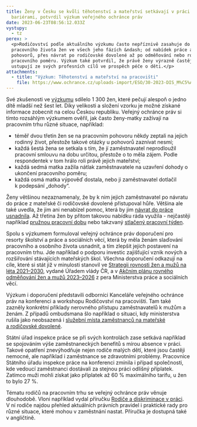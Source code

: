```yaml
---
title: Ženy v Česku se kvůli těhotenství a mateřství setkávají v práci s mnohými
  bariérami, potvrdil výzkum veřejného ochránce práv
date: 2023-06-23T08:56:12.033Z
vystupy:
  - tz
perex: >
  <p>Rodičovství podle aktuálního výzkumu často nepříznivě zasahuje do
  pracovního života žen ve všech jeho fázích &ndash; od nabídek práce a
  pohovorů, přes návrat po rodičovské dovolené až po odměňování nebo rozvázání
  pracovního poměru. Výzkum také potvrdil, že právě ženy výrazně častěji
  ustupují ze svých profesních cílů ve prospěch péče o děti.</p>
attachments:
  - title: "Výzkum: Těhotenství a mateřství na pracovišti"
    file: https://www.ochrance.cz/uploads-import/ESO/30-2023-DIS_M%C5%A0-final.pdf
---
```

<p>Své zkušenosti ve <a href="https://www.ochrance.cz/uploads-import/ESO/30-2023-DIS_M%C5%A0-final.pdf">výzkumu</a> sdílelo 1&nbsp;300 žen,<strong> </strong>které pečují alespoň o jedno dítě mladší než šest let. Díky velikosti a složení vzorku je možné získané informace zobecnit na celou Českou republiku. Veřejný ochránce práv si tímto rozsáhlým výzkumem ověřil, jak často ženy-matky zažívají na pracovním trhu různé situace, například:&nbsp;</p>

<ul>
	<li>téměř dvou třetin žen se na pracovním pohovoru někdy zeptali na jejich rodinný život, přestože takové otázky u pohovorů zaznívat nesmí;</li>
	<li>každá šestá žena se setkala s&nbsp;tím, že jí zaměstnavatel neprodloužil pracovní smlouvu na dobu určitou, přestože o to měla zájem. Podle respondentek v&nbsp;tom hrálo roli právě jejich mateřství;</li>
	<li>každá sedmá matka zažila&nbsp;nátlak zaměstnavatele na uzavření dohody o ukončení pracovního poměru;</li>
	<li>každá osmá matka výpověď dostala, nebo ji zaměstnavatel dotlačil k&nbsp;podepsání &bdquo;dohody&ldquo;.</li>
</ul>

<p>Ženy většinou nezaznamenaly, že by k nim jejich zaměstnavatel po návratu do práce z mateřské či rodičovské dovolené přistupoval hůře. Většina ale také uvedla, že jim ani nenabízel pomoc, která by jim <a href="http://materskarodicovska.cz/">návrat do práce usnadnila</a>. Až třetina žen by přitom takovou nabídku ráda využila - nejčastěji například <a href="http://materskarodicovska.cz/cz/pruzna-pracovni-doba-zamestnanec">pružnou pracovní dobu</a> nebo takzvaný <a href="http://materskarodicovska.cz/cz/stlaceny-pracovni-tyden-zamestnanec">stlačený pracovní týden</a>.</p>

<p>Spolu s&nbsp;výzkumem formuloval veřejný ochránce práv doporučení pro resorty školství a práce a sociálních věcí, která by měla ženám slaďování pracovního a osobního života usnadnit, a tím zlepšit jejich postavení na pracovním trhu. Jde například o podporu investic zajišťující vznik nových a rozšiřování stávajících mateřských škol. Všechna doporučení odkazují na cíle, které si stát již v&nbsp;minulosti stanovil ve <a href="https://www.mzcr.cz/wp-content/uploads/2021/06/Strategie-rovnosti-zen-a-muzu-na-leta-2021-2030.pdf">Strategii rovnosti žen a mužů na léta 2021&ndash;2030</a>, vydané Úřadem vlády ČR, a v <a href="https://www.vlada.cz/assets/ppov/rovne-prilezitosti-zen-a-muzu/Aktuality/Akcni-plan-rovneho-odmenovani-zen-a-muzu20232026.pdf">Akčním plánu rovného odměňování žen a mužů 2023&ndash;2026</a> z pera Ministerstva práce a sociálních věcí.</p>

<p>Výzkum i doporučení představili odborníci&nbsp;Kanceláře veřejného ochránce práv na konferenci a workshopu Rodičovství na pracovišti. Tam také zazněly konkrétní příklady nerovného přístupu zaměstnavatelů k&nbsp;mužům a ženám. Z&nbsp;případů ombudsmana šlo například o situaci, kdy ministerstva rušila jako neobsazená i <a href="https://www.ochrance.cz/aktualne/ombudsman_upozornil_na_diskriminaci_statnich_zamestnancu_kvuli_rodicovstvi/">služební místa zaměstnanců na&nbsp;mateřské a&nbsp;rodičovské dovolené</a>.</p>

<p>Státní úřad inspekce práce se při svých kontrolách zase setkává například se spojováním výše zaměstnaneckých benefitů s&nbsp;mírou absence v&nbsp;práci. Takové opatření znevýhodňuje nejen rodiče malých dětí, které jsou častěji nemocné, ale například i zaměstnance se zdravotními problémy. Pracovnice Státního úřadu inspekce práce na konferenci zmínila i případ společnosti, kde vedoucí zaměstnanci dostávali za stejnou práci odlišný příplatek. Zatímco muži mohli získat jako příplatek až 60 % maximálního tarifu, u žen to bylo 27 %.</p>

<p>Tématu rodičů na pracovním trhu se veřejný ochránce práv věnuje dlouhodobě. Vloni například vydal příručku <a href="https://www.ochrance.cz/dokument/rodicovstvi_a_diskriminace_v_praci/">Rodiče a diskriminace v práci</a>. V&nbsp;ní rodiče najdou přehled aktuálních právních pravidel i praktické rady pro různé situace, které mohou v&nbsp;zaměstnání nastat. Příručka je dostupná také v&nbsp;angličtině.</p>
